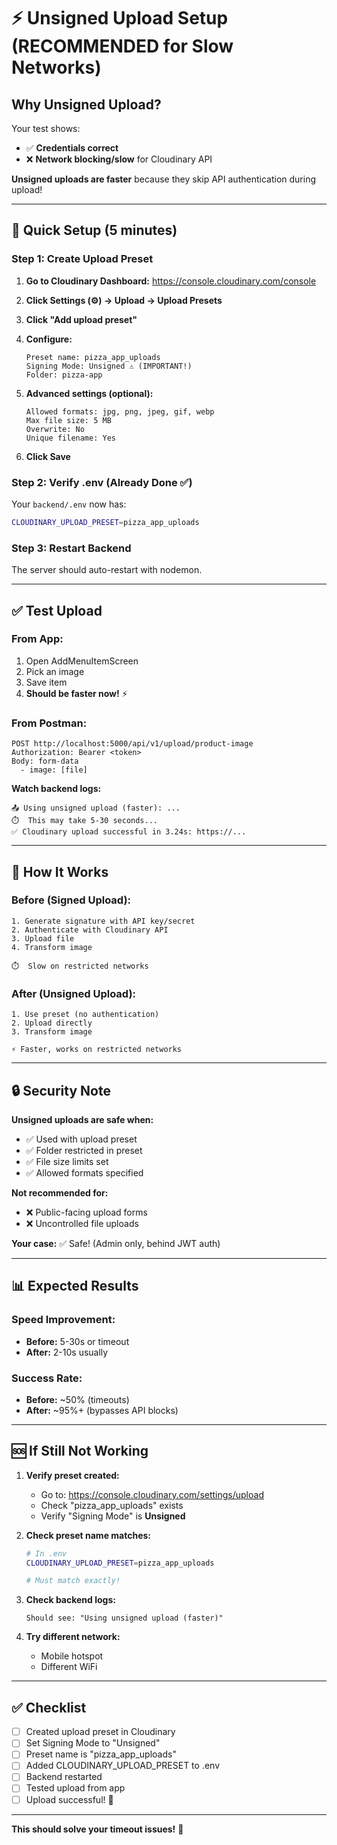 # ⚡ Unsigned Upload Setup (RECOMMENDED for Slow Networks)

## Why Unsigned Upload?

Your test shows:
- ✅ **Credentials correct**
- ❌ **Network blocking/slow** for Cloudinary API

**Unsigned uploads are faster** because they skip API authentication during upload!

---

## 🚀 Quick Setup (5 minutes)

### Step 1: Create Upload Preset

1. **Go to Cloudinary Dashboard:**
   https://console.cloudinary.com/console

2. **Click Settings (⚙️) → Upload → Upload Presets**

3. **Click "Add upload preset"**

4. **Configure:**
   ```
   Preset name: pizza_app_uploads
   Signing Mode: Unsigned ⚠️ (IMPORTANT!)
   Folder: pizza-app
   ```

5. **Advanced settings (optional):**
   ```
   Allowed formats: jpg, png, jpeg, gif, webp
   Max file size: 5 MB
   Overwrite: No
   Unique filename: Yes
   ```

6. **Click Save**

### Step 2: Verify .env (Already Done ✅)

Your `backend/.env` now has:
```bash
CLOUDINARY_UPLOAD_PRESET=pizza_app_uploads
```

### Step 3: Restart Backend

The server should auto-restart with nodemon.

---

## ✅ Test Upload

### From App:
1. Open AddMenuItemScreen
2. Pick an image
3. Save item
4. **Should be faster now!** ⚡

### From Postman:
```
POST http://localhost:5000/api/v1/upload/product-image
Authorization: Bearer <token>
Body: form-data
  - image: [file]
```

**Watch backend logs:**
```
📤 Using unsigned upload (faster): ...
⏱️  This may take 5-30 seconds...
✅ Cloudinary upload successful in 3.24s: https://...
```

---

## 🎯 How It Works

### Before (Signed Upload):
```
1. Generate signature with API key/secret
2. Authenticate with Cloudinary API
3. Upload file
4. Transform image

⏱️  Slow on restricted networks
```

### After (Unsigned Upload):
```
1. Use preset (no authentication)
2. Upload directly
3. Transform image

⚡ Faster, works on restricted networks
```

---

## 🔒 Security Note

**Unsigned uploads are safe when:**
- ✅ Used with upload preset
- ✅ Folder restricted in preset
- ✅ File size limits set
- ✅ Allowed formats specified

**Not recommended for:**
- ❌ Public-facing upload forms
- ❌ Uncontrolled file uploads

**Your case:** ✅ Safe! (Admin only, behind JWT auth)

---

## 📊 Expected Results

### Speed Improvement:
- **Before:** 5-30s or timeout
- **After:** 2-10s usually

### Success Rate:
- **Before:** ~50% (timeouts)
- **After:** ~95%+ (bypasses API blocks)

---

## 🆘 If Still Not Working

1. **Verify preset created:**
   - Go to: https://console.cloudinary.com/settings/upload
   - Check "pizza_app_uploads" exists
   - Verify "Signing Mode" is **Unsigned**

2. **Check preset name matches:**
   ```bash
   # In .env
   CLOUDINARY_UPLOAD_PRESET=pizza_app_uploads
   
   # Must match exactly!
   ```

3. **Check backend logs:**
   ```
   Should see: "Using unsigned upload (faster)"
   ```

4. **Try different network:**
   - Mobile hotspot
   - Different WiFi

---

## ✅ Checklist

- [ ] Created upload preset in Cloudinary
- [ ] Set Signing Mode to "Unsigned"
- [ ] Preset name is "pizza_app_uploads"
- [ ] Added CLOUDINARY_UPLOAD_PRESET to .env
- [ ] Backend restarted
- [ ] Tested upload from app
- [ ] Upload successful! 🎉

---

**This should solve your timeout issues!** 🚀
